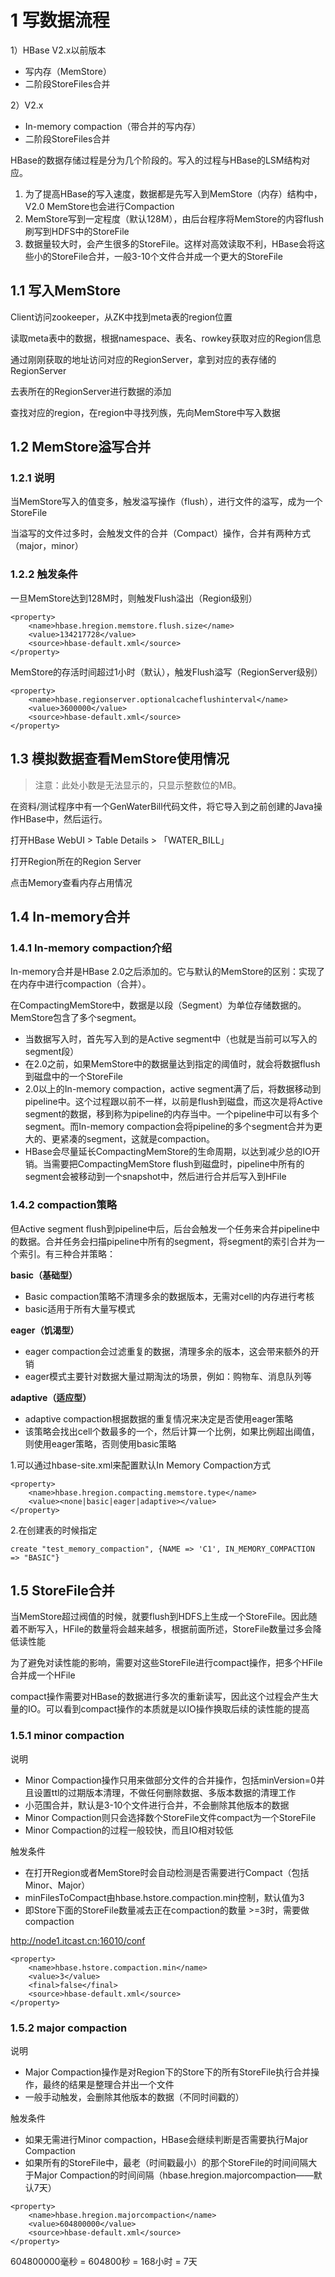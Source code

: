 # 1 写数据流程
1）HBase V2.x以前版本
- 写内存（MemStore）
- 二阶段StoreFiles合并

2）V2.x
- In-memory compaction（带合并的写内存）
- 二阶段StoreFiles合并

HBase的数据存储过程是分为几个阶段的。写入的过程与HBase的LSM结构对应。
1. 为了提高HBase的写入速度，数据都是先写入到MemStore（内存）结构中，V2.0 MemStore也会进行Compaction
2. MemStore写到一定程度（默认128M），由后台程序将MemStore的内容flush刷写到HDFS中的StoreFile
3. 数据量较大时，会产生很多的StoreFile。这样对高效读取不利，HBase会将这些小的StoreFile合并，一般3-10个文件合并成一个更大的StoreFile

## 1.1 写入MemStore

Client访问zookeeper，从ZK中找到meta表的region位置

读取meta表中的数据，根据namespace、表名、rowkey获取对应的Region信息

通过刚刚获取的地址访问对应的RegionServer，拿到对应的表存储的RegionServer

去表所在的RegionServer进行数据的添加

查找对应的region，在region中寻找列族，先向MemStore中写入数据

## 1.2 MemStore溢写合并

### 1.2.1 说明
当MemStore写入的值变多，触发溢写操作（flush），进行文件的溢写，成为一个StoreFile

当溢写的文件过多时，会触发文件的合并（Compact）操作，合并有两种方式（major，minor）

### 1.2.2 触发条件
一旦MemStore达到128M时，则触发Flush溢出（Region级别）
``` 
<property>
    <name>hbase.hregion.memstore.flush.size</name>
    <value>134217728</value>
    <source>hbase-default.xml</source>
</property>
```

MemStore的存活时间超过1小时（默认），触发Flush溢写（RegionServer级别）
``` 
<property>
    <name>hbase.regionserver.optionalcacheflushinterval</name>
    <value>3600000</value>
    <source>hbase-default.xml</source>
</property>
```

## 1.3 模拟数据查看MemStore使用情况

> 注意：此处小数是无法显示的，只显示整数位的MB。

在资料/测试程序中有一个GenWaterBill代码文件，将它导入到之前创建的Java操作HBase中，然后运行。

打开HBase WebUI > Table Details > 「WATER_BILL」

打开Region所在的Region Server

点击Memory查看内存占用情况

## 1.4 In-memory合并

### 1.4.1  In-memory compaction介绍
In-memory合并是HBase 2.0之后添加的。它与默认的MemStore的区别：实现了在内存中进行compaction（合并）。

在CompactingMemStore中，数据是以段（Segment）为单位存储数据的。MemStore包含了多个segment。
- 当数据写入时，首先写入到的是Active segment中（也就是当前可以写入的segment段）
- 在2.0之前，如果MemStore中的数据量达到指定的阈值时，就会将数据flush到磁盘中的一个StoreFile
- 2.0以上的In-memory compaction，active segment满了后，将数据移动到pipeline中。这个过程跟以前不一样，以前是flush到磁盘，而这次是将Active segment的数据，移到称为pipeline的内存当中。一个pipeline中可以有多个segment。而In-memory compaction会将pipeline的多个segment合并为更大的、更紧凑的segment，这就是compaction。
- HBase会尽量延长CompactingMemStore的生命周期，以达到减少总的IO开销。当需要把CompactingMemStore flush到磁盘时，pipeline中所有的segment会被移动到一个snapshot中，然后进行合并后写入到HFile

### 1.4.2  compaction策略
但Active segment flush到pipeline中后，后台会触发一个任务来合并pipeline中的数据。合并任务会扫描pipeline中所有的segment，将segment的索引合并为一个索引。有三种合并策略：

**basic（基础型）**
- Basic compaction策略不清理多余的数据版本，无需对cell的内存进行考核
- basic适用于所有大量写模式

**eager（饥渴型）**
- eager compaction会过滤重复的数据，清理多余的版本，这会带来额外的开销
- eager模式主要针对数据大量过期淘汰的场景，例如：购物车、消息队列等

**adaptive（适应型）**
- adaptive compaction根据数据的重复情况来决定是否使用eager策略
- 该策略会找出cell个数最多的一个，然后计算一个比例，如果比例超出阈值，则使用eager策略，否则使用basic策略

1.可以通过hbase-site.xml来配置默认In Memory Compaction方式
``` 
<property>
    <name>hbase.hregion.compacting.memstore.type</name> 
    <value><none|basic|eager|adaptive></value>
</property>
```

2.在创建表的时候指定
``` 
create "test_memory_compaction", {NAME => 'C1', IN_MEMORY_COMPACTION => "BASIC"}
```

## 1.5 StoreFile合并
当MemStore超过阀值的时候，就要flush到HDFS上生成一个StoreFile。因此随着不断写入，HFile的数量将会越来越多，根据前面所述，StoreFile数量过多会降低读性能

为了避免对读性能的影响，需要对这些StoreFile进行compact操作，把多个HFile合并成一个HFile

compact操作需要对HBase的数据进行多次的重新读写，因此这个过程会产生大量的IO。可以看到compact操作的本质就是以IO操作换取后续的读性能的提高

### 1.5.1  minor compaction
说明
- Minor Compaction操作只用来做部分文件的合并操作，包括minVersion=0并且设置ttl的过期版本清理，不做任何删除数据、多版本数据的清理工作
- 小范围合并，默认是3-10个文件进行合并，不会删除其他版本的数据
- Minor Compaction则只会选择数个StoreFile文件compact为一个StoreFile
- Minor Compaction的过程一般较快，而且IO相对较低

触发条件
- 在打开Region或者MemStore时会自动检测是否需要进行Compact（包括Minor、Major）
- minFilesToCompact由hbase.hstore.compaction.min控制，默认值为3
- 即Store下面的StoreFile数量减去正在compaction的数量 >=3时，需要做compaction

http://node1.itcast.cn:16010/conf

``` 
<property>
    <name>hbase.hstore.compaction.min</name>
    <value>3</value>
    <final>false</final>
    <source>hbase-default.xml</source>
</property>
```

### 1.5.2  major compaction
说明
- Major Compaction操作是对Region下的Store下的所有StoreFile执行合并操作，最终的结果是整理合并出一个文件
- 一般手动触发，会删除其他版本的数据（不同时间戳的）

触发条件
- 如果无需进行Minor compaction，HBase会继续判断是否需要执行Major Compaction
- 如果所有的StoreFile中，最老（时间戳最小）的那个StoreFile的时间间隔大于Major Compaction的时间间隔（hbase.hregion.majorcompaction——默认7天）
``` 
<property>
    <name>hbase.hregion.majorcompaction</name>
    <value>604800000</value>
    <source>hbase-default.xml</source>
</property>
```
604800000毫秒 = 604800秒 = 168小时 = 7天